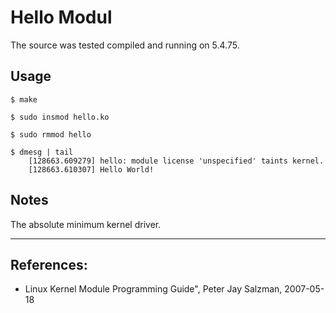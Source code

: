 # Hello Modul

The source was tested compiled and running on 5.4.75.  


## Usage

```
$ make

$ sudo insmod hello.ko

$ sudo rmmod hello

$ dmesg | tail
    [128663.609279] hello: module license 'unspecified' taints kernel.
    [128663.610307] Hello World!

```


## Notes

The absolute minimum kernel driver.  


---

## References:

* Linux Kernel Module Programming Guide", Peter Jay Salzman, 2007-05-18
